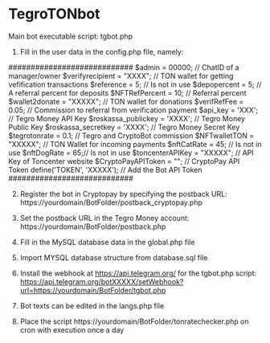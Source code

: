 # TegroTONbot

Main bot executable script: tgbot.php

1) Fill in the user data in the config.php file, namely:

############################
$admin = 00000; // ChatID of a manager/owner
$verifyrecipient = "XXXX"; // TON wallet for getting vefification transactions
$reference = 5; // Is not in use
$depopercent = 5; // A referral percent for deposits
$NFTRefPercent = 10; // Referral percent
$wallet2donate = "XXXXX"; // TON wallet for donations
$verifRefFee = 0.05; // Commission to referral from verification payment
$api_key = 'XXX'; // Tegro Money API Key
$roskassa_publickey = 'XXXX'; // Tegro Money Public Key
$roskassa_secretkey = 'XXXX'; // Tegro Money Secret Key
$tegrotonrate = 0.1; // Tegro and CryptoBot commission
$NFTwalletTON = "XXXXX"; // TON Wallet for incoming payments
$nftCatRate = 45; // Is not in use
$nftDogRate = 65;// Is not in use
$toncenterAPIKey = "XXXXX"; // API Key of Toncenter website
$CryptoPayAPIToken = ""; // CryptoPay API Token
define('TOKEN', 'XXXXX'); // Add the Bot API Token
############################

2) Register the bot in Cryptopay by specifying the postback URL: https://yourdomain/BotFolder/postback_cryptopay.php

3) Set the postback URL in the Tegro Money account: https://yourdomain/BotFolder/postback.php

4) Fill in the MySQL database data in the global.php file

5) Import MYSQL database structure from database.sql file

6) Install the webhook at https://api.telegram.org/ for the tgbot.php script:
https://api.telegram.org/botXXXXX/setWebhook?url=https://yourdomain/BotFolder/tgbot.php

7) Bot texts can be edited in the langs.php file

8) Place the script https://yourdomain/BotFolder/tonratechecker.php on cron with execution once a day
